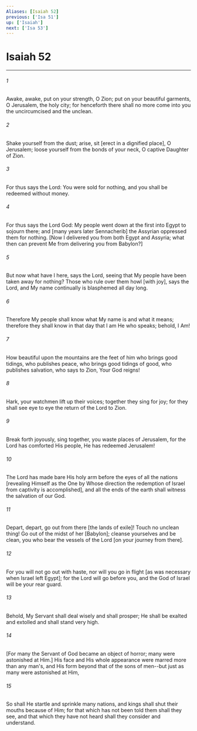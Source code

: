 ```yaml
---
Aliases: [Isaiah 52]
previous: ['Isa 51']
up: ['Isaiah']
next: ['Isa 53']
---
```

# Isaiah 52

***


###### 1 


Awake, awake, put on your strength, O Zion; put on your beautiful garments, O Jerusalem, the holy city; for henceforth there shall no more come into you the uncircumcised and the unclean. 


###### 2 


Shake yourself from the dust; arise, sit [erect in a dignified place], O Jerusalem; loose yourself from the bonds of your neck, O captive Daughter of Zion. 


###### 3 


For thus says the Lord: You were sold for nothing, and you shall be redeemed without money. 


###### 4 


For thus says the Lord God: My people went down at the first into Egypt to sojourn there; and [many years later Sennacherib] the Assyrian oppressed them for nothing. [Now I delivered you from both Egypt and Assyria; what then can prevent Me from delivering you from Babylon?] 


###### 5 


But now what have I here, says the Lord, seeing that My people have been taken away for nothing? Those who rule over them howl [with joy], says the Lord, and My name continually is blasphemed all day long. 


###### 6 


Therefore My people shall know what My name is and what it means; therefore they shall know in that day that I am He who speaks; behold, I Am! 


###### 7 


How beautiful upon the mountains are the feet of him who brings good tidings, who publishes peace, who brings good tidings of good, who publishes salvation, who says to Zion, Your God reigns! 


###### 8 


Hark, your watchmen lift up their voices; together they sing for joy; for they shall see eye to eye the return of the Lord to Zion. 


###### 9 


Break forth joyously, sing together, you waste places of Jerusalem, for the Lord has comforted His people, He has redeemed Jerusalem! 


###### 10 


The Lord has made bare His holy arm before the eyes of all the nations [revealing Himself as the One by Whose direction the redemption of Israel from captivity is accomplished], and all the ends of the earth shall witness the salvation of our God. 


###### 11 


Depart, depart, go out from there [the lands of exile]! Touch no unclean thing! Go out of the midst of her [Babylon]; cleanse yourselves and be clean, you who bear the vessels of the Lord [on your journey from there]. 


###### 12 


For you will not go out with haste, nor will you go in flight [as was necessary when Israel left Egypt]; for the Lord will go before you, and the God of Israel will be your rear guard. 


###### 13 


Behold, My Servant shall deal wisely and shall prosper; He shall be exalted and extolled and shall stand very high. 


###### 14 


[For many the Servant of God became an object of horror; many were astonished at Him.] His face and His whole appearance were marred more than any man's, and His form beyond that of the sons of men--but just as many were astonished at Him, 


###### 15 


So shall He startle and sprinkle many nations, and kings shall shut their mouths because of Him; for that which has not been told them shall they see, and that which they have not heard shall they consider and understand.
